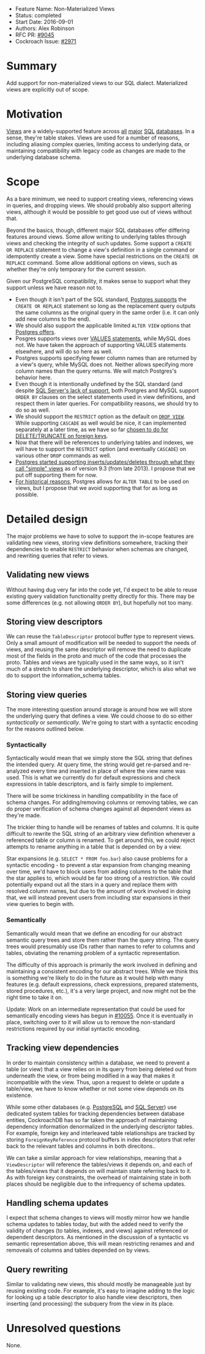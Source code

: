 - Feature Name: Non-Materialized Views
- Status: completed
- Start Date: 2016-09-01
- Authors: Alex Robinson
- RFC PR: [#9045](https://github.com/cockroachdb/cockroach/pull/9045)
- Cockroach Issue: [#2971](https://github.com/cockroachdb/cockroach/issues/2971)

# Summary

Add support for non-materialized views to our SQL dialect.
Materialized views are explicitly out of scope.

# Motivation

[Views](https://en.wikipedia.org/wiki/View_(SQL)) are a widely-supported
feature across
[all](https://www.postgresql.org/docs/9.1/static/sql-createview.html)
[major](http://dev.mysql.com/doc/refman/5.7/en/views.html)
[SQL](https://msdn.microsoft.com/en-us/library/ms187956.aspx)
[databases](http://www.ibm.com/support/knowledgecenter/SSEPEK_10.0.0/intro/src/tpc/db2z_views.html).
In a sense, they're table stakes. Views are used for a number of reasons,
including aliasing complex queries, limiting access to underlying data, or
maintaining compatibility with legacy code as changes are made to the underlying
database schema.

# Scope

As a bare minimum, we need to support creating views, referencing views
in queries, and dropping views. We should probably also support altering
views, although it would be possible to get good use out of views
without that.

Beyond the basics, though, different major SQL databases offer differing
features around views. Some allow writing to underlying tables through views
and checking the integrity of such updates. Some support a
`CREATE OR REPLACE` statement to change a view's definition in a single
command or idempotently create a view. Some have special restrictions on
the `CREATE OR REPLACE` command. Some allow additional options on views,
such as whether they're only temporary for the current session.

Given our PostgreSQL compatibility, it makes sense to support what they
support unless we have reason not to.

* Even though it isn't part of the SQL standard,
  [Postgres supports](https://www.postgresql.org/docs/9.1/static/sql-createview.html)
  the `CREATE OR REPLACE` statement so long as the replacement query
  outputs the same columns as the original query in the same order
  (i.e. it can only add new columns to the end).
* We should also support the applicable limited `ALTER VIEW` options that
  [Postgres offers](https://www.postgresql.org/docs/9.1/static/sql-alterview.html).
* Posgres supports views over
  [VALUES statements](https://www.postgresql.org/docs/9.1/static/sql-values.html),
  while MySQL does not. We have taken the approach of supporting VALUES
  statements elsewhere, and will do so here as well.
* Postgres supports specifying fewer column names than are returned by a
  view's query, while MySQL does not. Neither allows specifying more column
  names than the query returns. We will match Postgres's behavior here.
* Even though it is intentionally undefined by the SQL standard (and despite
  [SQL Server's lack of support](https://msdn.microsoft.com/en-us/library/ms187956.aspx#Anchor_1),
  both Postgres and MySQL support `ORDER BY` clauses on the select
  statements used in view definitions, and respect them in later queries.
  For compatibility reasons, we should try to do so as well.
* We should support the `RESTRICT` option as the default on
  [`DROP VIEW`](https://www.postgresql.org/docs/9.1/static/sql-dropview.html).
  While supporting `CASCADE` as well would be nice, it can implemented
  separately at a later time, as we have so far
  [chosen to do for DELETE/TRUNCATE on foreign keys](20160426_fk.md#cascade-and-other-behaviors).
* Now that there will be references to underlying tables and indexes, we
  will have to support the `RESTRICT` option (and eventually `CASCADE`)
  on various other `DROP` commands as well.
* [Postgres started supporting inserts/updates/deletes through what they call "simple" views](https://www.postgresql.org/docs/9.3/static/sql-createview.html)
  as of version 9.3 (from late 2013). I propose that we put off supporting them
  for now.
* [For historical reasons](https://www.postgresql.org/docs/9.4/static/sql-alterview.html),
  Postgres allows for `ALTER TABLE` to be used on views, but I propose that
  we avoid supporting that for as long as possible.

# Detailed design

The major problems we have to solve to support the in-scope features are
validating new views, storing view definitions somewhere, tracking
their dependencies to enable `RESTRICT` behavior when schemas are
changed, and rewriting queries that refer to views.

## Validating new views

Without having dug very far into the code yet, I'd expect to be able to
reuse existing query validation functionality pretty directly for this.
There may be some differences (e.g. not allowing `ORDER BY`), but hopefully
not too many.

## Storing view descriptors

We can reuse the `TableDescriptor` protocol buffer type to represent
views. Only a small amount of modification will be needed to support
the needs of views, and reusing the same descriptor will remove the
need to duplicate most of the fields in the proto and much of the code
that processes the proto. Tables and views are typically used in the
same ways, so it isn't much of a stretch to share the underlying
descriptor, which is also what we do to support the information_schema
tables.

## Storing view queries

The more interesting question around storage is around how we will store
the underlying query that defines a view. We could choose to do so either
*syntactically* or *semantically*. We're going to start with a syntactic
encoding for the reasons outlined below.

### Syntactically

Syntactically would mean that we simply store the SQL string that defines
the intended query. At query time, the string would get re-parsed and
re-analyzed every time and inserted in place of where the view name was
used. This is what we currently do for default expressions and check
expressions in table descriptors, and is fairly simple to implement.

There will be some trickiness in handling compatibility in the face of
schema changes. For adding/removing columns or removing tables, we can
do proper verification of schema changes against all dependent views as
they're made.

The trickier thing to handle will be renames of tables and columns. It
is quite difficult to rewrite the SQL string of an arbitrary view
definition whenever a referenced table or column is renamed. To get
around this, we could reject attempts to rename anything in a table that
is depended on by a view.

Star expansions (e.g. `SELECT * FROM foo.bar`) also cause problems for a
syntactic encoding - to prevent a star expansion from changing meaning over
time, we'd have to block users from adding columns to the table that the
star applies to, which would be far too strong of a restriction. We could
potentially expand out all the stars in a query and replace them with
resolved column names, but due to the amount of work involved in doing that,
we will instead prevent users from including star expansions in their view
queries to begin with.

### Semantically

Semantically would mean that we define an encoding for our abstract
semantic query trees and store them rather than the query string.
The query trees would presumably use IDs rather than names to refer
to columns and tables, obviating the renaming problem of a syntactic
representation.

The difficulty of this approach is primarily the work involved in
defining and maintaining a consistent encoding for our abstract trees.
While we think this is something we're likely to do in the future as
it would help with many features (e.g. default expressions, check
expressions, prepared statements, stored procedures, etc.), it's a
very large project, and now might not be the right time to take it on.

Update: Work on an intermediate representation that could be used for
semantically encoding views has begun in
[#10055](https://github.com/cockroachdb/cockroach/pull/10055). Once it
is eventually in place, switching over to it will allow us to remove the
non-standard restrictions required by our initial syntactic encoding.

## Tracking view dependencies

In order to maintain consistency within a database, we need to prevent
a table (or view) that a view relies on in its query from being deleted out
from underneath the view, or from being modified in a way that makes it
incompatible with the view. Thus, upon a request to delete or update a
table/view, we have to know whether or not some view depends on its
existence.

While some other databases (e.g.
[PostgreSQL](https://www.postgresql.org/docs/8.4/static/catalog-pg-depend.html)
and [SQL Server](https://msdn.microsoft.com/en-us/library/bb677315.aspx))
use dedicated system tables for tracking dependencies between database
entities, CockroachDB has so far taken the approach of maintaining
dependency information denormalized in the underlying descriptor tables.
For example, foreign key and interleaved table relationships are tracked
by storing `ForeignKeyReference` protocol buffers in index descriptors
that refer back to the relevant tables and columns in both direcitons..

We can take a similar approach for view relationships, meaning that a
`ViewDescriptor` will reference the tables/views it depends on, and each
of the tables/views that it depends on will maintain state referring back
to it. As with foreign key constraints, the overhead of maintaining state
in both places should be negligible due to the infrequency of schema updates.

## Handling schema updates

I expect that schema changes to views  will mostly mirror how we handle
schema updates to tables today, but with the added need to verify the
validity of changes (to tables, indexes, and views) against referenced
or dependent descriptors. As mentioned in the discussion of a syntactic
vs semantic representation above, this will mean restricting renames and
and removeals of columns and tables depended on by views.

## Query rewriting

Similar to validating new views, this should mostly be manageable just
by reusing existing code. For example, it's easy to imagine adding
to the logic for looking up a table descriptor to also handle view
descriptors, then inserting (and processing) the subquery from the view
in its place.

# Unresolved questions

None.
